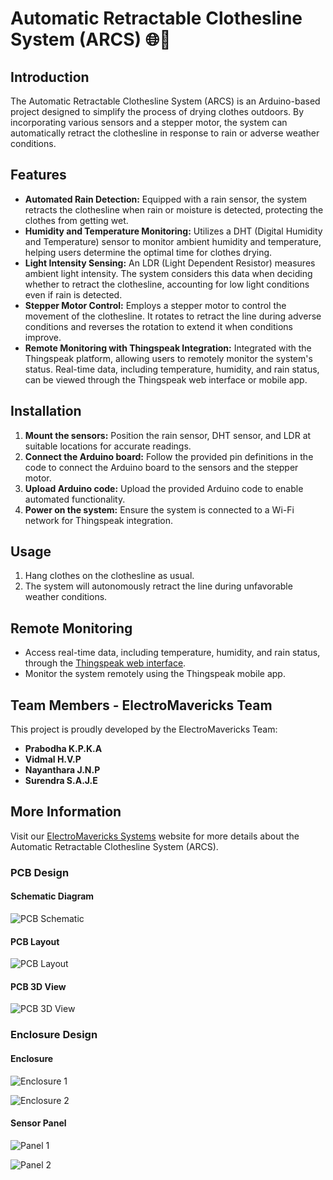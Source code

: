# Automatic Retractable Clothesline System (ARCS) 🌐🧺

## Introduction

The Automatic Retractable Clothesline System (ARCS) is an Arduino-based project designed to simplify the process of drying clothes outdoors. By incorporating various sensors and a stepper motor, the system can automatically retract the clothesline in response to rain or adverse weather conditions.

## Features

- **Automated Rain Detection:** Equipped with a rain sensor, the system retracts the clothesline when rain or moisture is detected, protecting the clothes from getting wet.
- **Humidity and Temperature Monitoring:** Utilizes a DHT (Digital Humidity and Temperature) sensor to monitor ambient humidity and temperature, helping users determine the optimal time for clothes drying.
- **Light Intensity Sensing:** An LDR (Light Dependent Resistor) measures ambient light intensity. The system considers this data when deciding whether to retract the clothesline, accounting for low light conditions even if rain is detected.
- **Stepper Motor Control:** Employs a stepper motor to control the movement of the clothesline. It rotates to retract the line during adverse conditions and reverses the rotation to extend it when conditions improve.
- **Remote Monitoring with Thingspeak Integration:** Integrated with the Thingspeak platform, allowing users to remotely monitor the system's status. Real-time data, including temperature, humidity, and rain status, can be viewed through the Thingspeak web interface or mobile app.

## Installation

1. **Mount the sensors:** Position the rain sensor, DHT sensor, and LDR at suitable locations for accurate readings.
2. **Connect the Arduino board:** Follow the provided pin definitions in the code to connect the Arduino board to the sensors and the stepper motor.
3. **Upload Arduino code:** Upload the provided Arduino code to enable automated functionality.
4. **Power on the system:** Ensure the system is connected to a Wi-Fi network for Thingspeak integration.

## Usage

1. Hang clothes on the clothesline as usual.
2. The system will autonomously retract the line during unfavorable weather conditions.

## Remote Monitoring

- Access real-time data, including temperature, humidity, and rain status, through the [Thingspeak web interface](https://thingspeak.com/).
- Monitor the system remotely using the Thingspeak mobile app.

## Team Members - ElectroMavericks Team

This project is proudly developed by the ElectroMavericks Team:

- **Prabodha K.P.K.A**
- **Vidmal H.V.P**
- **Nayanthara J.N.P**
- **Surendra S.A.J.E**

## More Information

Visit our [ElectroMavericks Systems](https://www.electromavericks.systems/) website for more details about the Automatic Retractable Clothesline System (ARCS).

### PCB Design

#### Schematic Diagram

![PCB Schematic](design/AltiumPCBFiles/Images/PCBschematic.png)

#### PCB Layout

![PCB Layout](design/AltiumPCBFiles/Images/PCBLayout.jpg)

#### PCB 3D View

![PCB 3D View](design/AltiumPCBFiles/Images/PCB3Dview.jpg)

### Enclosure Design

#### Enclosure

![Enclosure 1](design/SolidWorksFiles/Images/Enclousure.jpg)

![Enclosure 2](design/SolidWorksFiles/Images/EnclosedCover.jpg)

#### Sensor Panel

![Panel 1](design/SolidWorksFiles/Images/SensorPanel(2).jpg)

![Panel 2](design/SolidWorksFiles/Images/SensorPanel.jpg)


